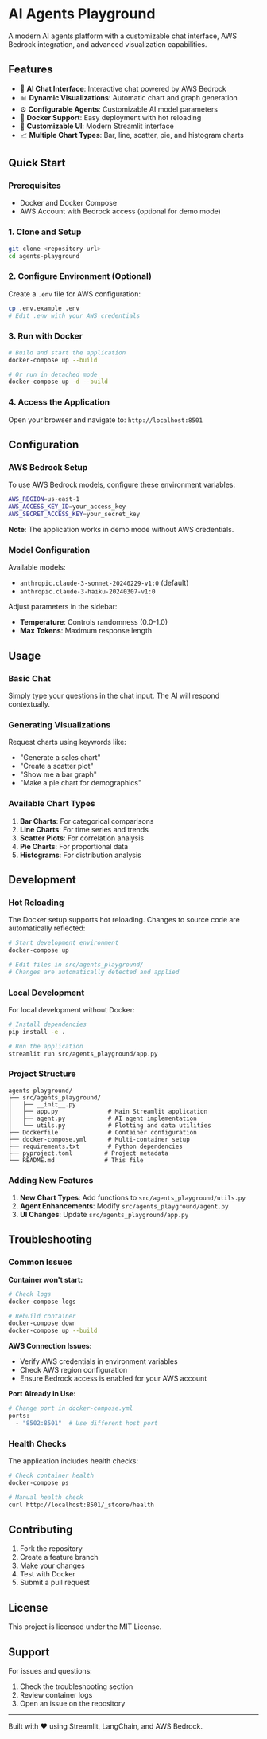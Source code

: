 # AI Agents Playground

A modern AI agents platform with a customizable chat interface, AWS Bedrock integration, and advanced visualization capabilities.

## Features

- 🤖 **AI Chat Interface**: Interactive chat powered by AWS Bedrock
- 📊 **Dynamic Visualizations**: Automatic chart and graph generation
- ⚙️ **Configurable Agents**: Customizable AI model parameters
- 🐳 **Docker Support**: Easy deployment with hot reloading
- 🎨 **Customizable UI**: Modern Streamlit interface
- 📈 **Multiple Chart Types**: Bar, line, scatter, pie, and histogram charts

## Quick Start

### Prerequisites

- Docker and Docker Compose
- AWS Account with Bedrock access (optional for demo mode)

### 1. Clone and Setup

```bash
git clone <repository-url>
cd agents-playground
```

### 2. Configure Environment (Optional)

Create a `.env` file for AWS configuration:

```bash
cp .env.example .env
# Edit .env with your AWS credentials
```

### 3. Run with Docker

```bash
# Build and start the application
docker-compose up --build

# Or run in detached mode
docker-compose up -d --build
```

### 4. Access the Application

Open your browser and navigate to: `http://localhost:8501`

## Configuration

### AWS Bedrock Setup

To use AWS Bedrock models, configure these environment variables:

```bash
AWS_REGION=us-east-1
AWS_ACCESS_KEY_ID=your_access_key
AWS_SECRET_ACCESS_KEY=your_secret_key
```

**Note**: The application works in demo mode without AWS credentials.

### Model Configuration

Available models:
- `anthropic.claude-3-sonnet-20240229-v1:0` (default)
- `anthropic.claude-3-haiku-20240307-v1:0`

Adjust parameters in the sidebar:
- **Temperature**: Controls randomness (0.0-1.0)
- **Max Tokens**: Maximum response length

## Usage

### Basic Chat

Simply type your questions in the chat input. The AI will respond contextually.

### Generating Visualizations

Request charts using keywords like:
- "Generate a sales chart"
- "Create a scatter plot"
- "Show me a bar graph"
- "Make a pie chart for demographics"

### Available Chart Types

1. **Bar Charts**: For categorical comparisons
2. **Line Charts**: For time series and trends
3. **Scatter Plots**: For correlation analysis
4. **Pie Charts**: For proportional data
5. **Histograms**: For distribution analysis

## Development

### Hot Reloading

The Docker setup supports hot reloading. Changes to source code are automatically reflected:

```bash
# Start development environment
docker-compose up

# Edit files in src/agents_playground/
# Changes are automatically detected and applied
```

### Local Development

For local development without Docker:

```bash
# Install dependencies
pip install -e .

# Run the application
streamlit run src/agents_playground/app.py
```

### Project Structure

```
agents-playground/
├── src/agents_playground/
│   ├── __init__.py
│   ├── app.py              # Main Streamlit application
│   ├── agent.py            # AI agent implementation
│   └── utils.py            # Plotting and data utilities
├── Dockerfile              # Container configuration
├── docker-compose.yml      # Multi-container setup
├── requirements.txt        # Python dependencies
├── pyproject.toml         # Project metadata
└── README.md              # This file
```

### Adding New Features

1. **New Chart Types**: Add functions to `src/agents_playground/utils.py`
2. **Agent Enhancements**: Modify `src/agents_playground/agent.py`
3. **UI Changes**: Update `src/agents_playground/app.py`

## Troubleshooting

### Common Issues

**Container won't start:**
```bash
# Check logs
docker-compose logs

# Rebuild container
docker-compose down
docker-compose up --build
```

**AWS Connection Issues:**
- Verify AWS credentials in environment variables
- Check AWS region configuration
- Ensure Bedrock access is enabled for your AWS account

**Port Already in Use:**
```bash
# Change port in docker-compose.yml
ports:
  - "8502:8501"  # Use different host port
```

### Health Checks

The application includes health checks:
```bash
# Check container health
docker-compose ps

# Manual health check
curl http://localhost:8501/_stcore/health
```

## Contributing

1. Fork the repository
2. Create a feature branch
3. Make your changes
4. Test with Docker
5. Submit a pull request

## License

This project is licensed under the MIT License.

## Support

For issues and questions:
1. Check the troubleshooting section
2. Review container logs
3. Open an issue on the repository

---

Built with ❤️ using Streamlit, LangChain, and AWS Bedrock.